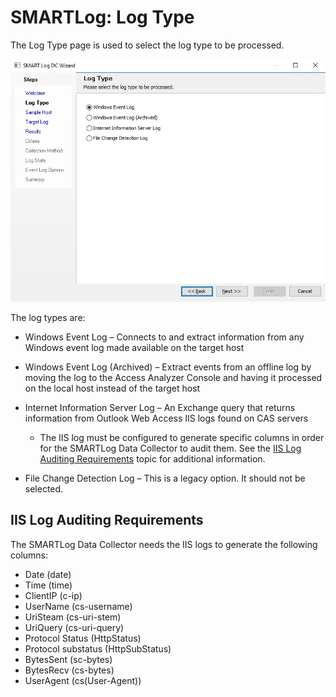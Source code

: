 # SMARTLog: Log Type

The Log Type page is used to select the log type to be processed.

![SMART Log DC Wizard Log Type page](../../../../../../static/img/product_docs/accessanalyzer/enterpriseauditor/admin/datacollector/smartlog/logtype.webp)

The log types are:

- Windows Event Log – Connects to and extract information from any Windows event log made available
  on the target host
- Windows Event Log (Archived) – Extract events from an offline log by moving the log to the Access
  Analyzer Console and having it processed on the local host instead of the target host
- Internet Information Server Log – An Exchange query that returns information from Outlook Web
  Access IIS logs found on CAS servers

    - The IIS log must be configured to generate specific columns in order for the SMARTLog Data
      Collector to audit them. See the
      [IIS Log Auditing Requirements](#iis-log-auditing-requirements) topic for additional
      information.

- File Change Detection Log – This is a legacy option. It should not be selected.

## IIS Log Auditing Requirements

The SMARTLog Data Collector needs the IIS logs to generate the following columns:

- Date (date)
- Time (time)
- ClientIP (c-ip)
- UserName (cs-username)
- UriSteam (cs-uri-stem)
- UriQuery (cs-uri-query)
- Protocol Status (HttpStatus)
- Protocol substatus (HttpSubStatus)
- BytesSent (sc-bytes)
- BytesRecv (cs-bytes)
- UserAgent (cs(User-Agent))
